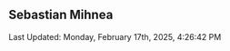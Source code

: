<h2>Sebastian Mihnea</h2>

<!--RECENT_ACTIVITY:start-->
<!--RECENT_ACTIVITY:end-->
<!--RECENT_ACTIVITY:last_update-->
Last Updated: Monday, February 17th, 2025, 4:26:42 PM
<!--RECENT_ACTIVITY:last_update_end-->

<!---LOL-STATS-START-HERE--->
<!---LOL-STATS-END-HERE--->
